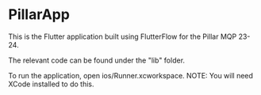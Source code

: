 # PillarApp

This is the Flutter application built using FlutterFlow for the Pillar MQP 23-24. 

The relevant code can be found under the "lib" folder. 

To run the application, open ios/Runner.xcworkspace. NOTE: You will need XCode installed to do this. 
